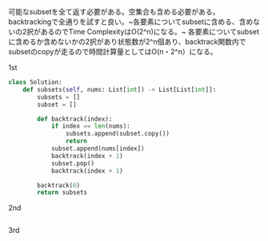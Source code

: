 可能なsubsetを全て返す必要がある。空集合も含める必要がある。
backtrackingで全通りを試すと良い。~各要素についてsubsetに含める、含めないの2択があるのでTime ComplexityはO(2^n)になる。~
各要素についてsubsetに含めるか含めないかの2択があり状態数が2^n個あり、backtrack関数内でsubsetのcopyが走るので時間計算量としてはO(n・2^n）になる。

1st
```python
class Solution:
    def subsets(self, nums: List[int]) -> List[List[int]]:
        subsets = []
        subset = []

        def backtrack(index):
            if index == len(nums):
                subsets.append(subset.copy())
                return
            subset.append(nums[index])
            backtrack(index + 1)
            subset.pop()
            backtrack(index + 1)

        backtrack(0)
        return subsets
```

2nd
```python
```

3rd
```python
```
